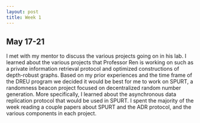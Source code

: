 ```yaml
---
layout: post
title: Week 1
---
```


## May 17-21 ##
I met with my mentor to discuss the various projects going on in his lab. I learned about the various projects that Professor Ren is working on such as a private information retrieval protocol and optimized constructions of depth-robust graphs. Based on my prior experiences and the time frame of the DREU program we decided it would be best for me to work on SPURT, a randomness beacon project focused on decentralized random number generation. More specifically, I learned about the asynchronous data replication protocol that would be used in SPURT. I spent the majority of the week reading a couple papers about SPURT and the ADR protocol, and the various components in each project.

